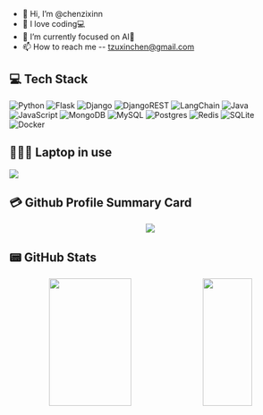 - 👋 Hi, I’m @chenzixinn
- 👀 I love coding💻
- 🌱 I’m currently focused on AI🤖
- 📫 How to reach me -- tzuxinchen@gmail.com


<p>
	
## 💻 Tech Stack
	
![Python](https://img.shields.io/badge/python-3670A0?style=for-the-badge&logo=python&logoColor=ffdd54)
![Flask](https://img.shields.io/badge/Flask-%23092E20.svg?style=for-the-badge&logo=flask&logoColor=white)
![Django](https://img.shields.io/badge/django-%23092E20.svg?style=for-the-badge&logo=django&logoColor=white)
![DjangoREST](https://img.shields.io/badge/DJANGO-REST-ff1709?style=for-the-badge&logo=django&logoColor=white&color=ff1709&labelColor=gray)
![LangChain](https://img.shields.io/badge/Langchain-%23092E20.svg?style=for-the-badge&logo=langchain&logoColor=white)
![Java](https://img.shields.io/badge/java-%23ED8B00.svg?style=for-the-badge&logo=java&logoColor=white)
![JavaScript](https://img.shields.io/badge/javascript-%23323330.svg?style=for-the-badge&logo=javascript&logoColor=%23F7DF1E)
![MongoDB](https://img.shields.io/badge/MongoDB-%234ea94b.svg?style=for-the-badge&logo=mongodb&logoColor=white)
![MySQL](https://img.shields.io/badge/mysql-%2300f.svg?style=for-the-badge&logo=mysql&logoColor=white)
![Postgres](https://img.shields.io/badge/postgres-%23316192.svg?style=for-the-badge&logo=postgresql&logoColor=white)
![Redis](https://img.shields.io/badge/redis-%23316192.svg?style=for-the-badge&logo=redis&logoColor=white)
![SQLite](https://img.shields.io/badge/sqlite-%2307405e.svg?style=for-the-badge&logo=sqlite&logoColor=white)
![Docker](https://img.shields.io/badge/docker-%230db7ed.svg?style=for-the-badge&logo=docker&logoColor=white)


## 👨🏻‍💻 Laptop in use 
<img src="https://img.shields.io/badge/Apple-MacBook_Pro_2021-333333?style=for-the-badge&logo=apple&logoColor=white"/>

## 💳 Github Profile Summary Card
<p align="center">
  <img src="https://github-profile-summary-cards.vercel.app/api/cards/profile-details?username=chenzixinn&theme=vue"/>
</p>

## 📟 GitHub Stats
<p align="center">
	<img width="54%" height="228px" src="https://github-readme-stats.vercel.app/api?username=chenzixinn&show_icons=true&theme=vue" />
	<img width="42%" height="228px" src="http://github-profile-summary-cards.vercel.app/api/cards/productive-time?username=vn7n24fzkq&theme=vue&utcOffset=0" />
</p>
